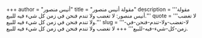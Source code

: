 +++
author = "أنيس منصور"
title = "مقولة أنيس منصور"
description = '''مقولة أنيس منصور: لا تغضب ولا تندم فنحن في زمن كل شيء فيه للبيع.'''
quote = '''لا تغضب ولا تندم فنحن في زمن كل شيء فيه للبيع.'''
slug = '''لا-تغضب-ولا-تندم-فنحن-في-زمن-كل-شيء-فيه-للبيع'''
+++
لا تغضب ولا تندم فنحن في زمن كل شيء فيه للبيع.
